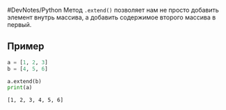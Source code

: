 #DevNotes/Python 
Метод `.extend()` позволяет нам не просто добавить элемент внутрь массива, а добавить содержимое второго массива в первый.

## Пример

```python
a = [1, 2, 3]
b = [4, 5, 6]

a.extend(b)
print(a)
```

```plain
[1, 2, 3, 4, 5, 6]
```